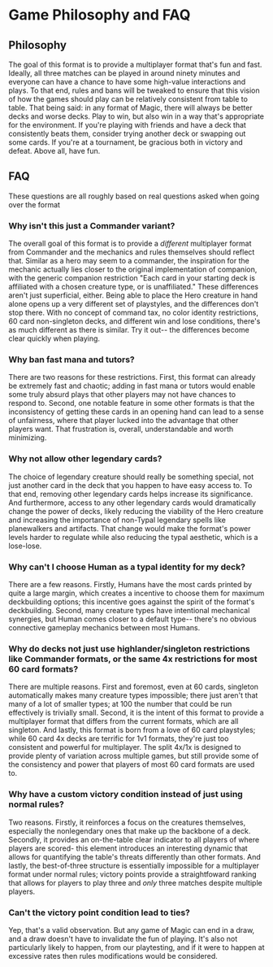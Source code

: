 # Game Philosophy and FAQ

## Philosophy

The goal of this format is to provide a multiplayer format that's fun and fast. Ideally, all three matches can be played in around ninety minutes and everyone can have a chance to have some high-value interactions and plays. To that end, rules and bans will be tweaked to ensure that this vision of how the games should play can be relatively consistent from table to table. That being said: in any format of Magic, there will always be better decks and worse decks. Play to win, but also win in a way that's appropriate for the environment. If you're playing with friends and have a deck that consistently beats them, consider trying another deck or swapping out some cards. If you're at a tournament, be gracious both in victory and defeat. Above all, have fun.

## FAQ
These questions are all roughly based on real questions asked when going over the format

### Why isn't this just a Commander variant?
The overall goal of this format is to provide a *different* multiplayer format from Commander and the mechanics and rules themselves should reflect that. Similar as a hero may seem to a commander, the inspiration for the mechanic actually lies closer to the original implementation of companion, with the generic companion restriction "Each card in your starting deck is affiliated with a chosen creature type, or is unaffiliated." These differences aren't just superficial, either. Being able to place the Hero creature in hand alone opens up a very different set of playstyles, and the differences don't stop there. With no concept of command tax, no color identity restrictions, 60 card non-singleton decks, and different win and lose conditions, there's as much different as there is similar. Try it out-- the differences become clear quickly when playing. 

### Why ban fast mana and tutors?
There are two reasons for these restrictions. First, this format can already be extremely fast and chaotic; adding in fast mana or tutors would enable some truly absurd plays that other players may not have chances to respond to. Second, one notable feature in some other formats is that the inconsistency of getting these cards in an opening hand can lead to a sense of unfairness, where that player lucked into the advantage that other players want. That frustration is, overall, understandable and worth minimizing.

### Why not allow other legendary cards?
The choice of legendary creature should really be something special, not just another card in the deck that you happen to have easy access to. To that end, removing other legendary cards helps increase its significance. And furthermore, access to any other legendary cards would dramatically change the power of decks, likely reducing the viability of the Hero creature and increasing the importance of non-Typal legendary spells like planewalkers and artifacts. That change would make the format's power levels harder to regulate while also reducing the typal aesthetic, which is a lose-lose.

### Why can't I choose Human as a typal identity for my deck?
There are a few reasons. Firstly, Humans have the most cards printed by quite a large margin, which creates a incentive to choose them for maximum deckbuilding options; this incentive goes against the spirit of the format's deckbuilding. Second, many creature types have intentional mechanical synergies, but Human comes closer to a default type-- there's no obvious connective gameplay mechanics between most Humans. 

### Why do decks not just use highlander/singleton restrictions like Commander formats, or the same 4x restrictions for most 60 card formats?
There are multiple reasons. First and foremost, even at 60 cards, singleton automatically makes many creature types impossible; there just aren't that many of a lot of smaller types; at 100 the number that could be run effectively is trivially small. Second, it is the intent of this format to provide a multiplayer format that differs from the current formats, which are all singleton. And lastly, this format is born from a love of 60 card playstyles; while 60 card 4x decks are terrific for 1v1 formats, they're just too consistent and powerful for multiplayer. The split 4x/1x is designed to provide plenty of variation across multiple games, but still provide some of the consistency and power that players of most 60 card formats are used to. 

### Why have a custom victory condition instead of just using normal rules?
Two reasons. Firstly, it reinforces a focus on the creatures themselves, especially the nonlegendary ones that make up the backbone of a deck. Secondly, it provides an on-the-table clear indicator to all players of where players are scored- this element introduces an interesting dynamic that allows for quantifying the table's threats differently than other formats. And lastly, the best-of-three structure is essentially impossible for a multiplayer format under normal rules; victory points provide a straightfoward ranking that allows for players to play three and *only* three matches despite multiple players.

### Can't the victory point condition lead to ties?
Yep, that's a valid observation. But any game of Magic can end in a draw, and a draw doesn't have to invalidate the fun of playing. It's also not particularly likely to happen, from our playtesting, and if it were to happen at excessive rates then rules modifications would be considered. 
